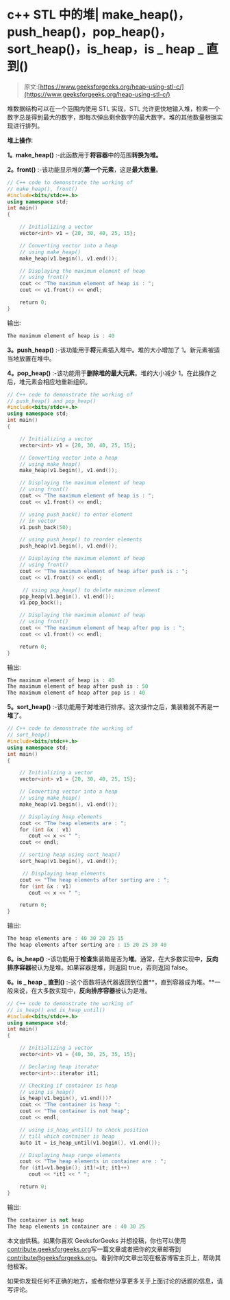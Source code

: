# c++ STL 中的堆| make_heap()，push_heap()，pop_heap()，sort_heap()，is_heap，is _ heap _ 直到()

> 原文:[https://www.geeksforgeeks.org/heap-using-stl-c/](https://www.geeksforgeeks.org/heap-using-stl-c/)

堆数据结构可以在一个范围内使用 STL 实现，STL 允许更快地输入堆，检索一个数字总是得到最大的数字，即每次弹出剩余数字的最大数字。堆的其他数量根据实现进行排列。

**堆上操作**:

**1。make_heap()** :-此函数用于**将容器**中的范围**转换为堆。**

**2。front()** :-该功能显示堆的**第一个元素**，这是**最大数量**。

```cpp
// C++ code to demonstrate the working of 
// make_heap(), front()
#include<bits/stdc++.h> 
using namespace std;
int main()
{

    // Initializing a vector
    vector<int> v1 = {20, 30, 40, 25, 15};

    // Converting vector into a heap
    // using make_heap()
    make_heap(v1.begin(), v1.end());

    // Displaying the maximum element of heap
    // using front()
    cout << "The maximum element of heap is : ";
    cout << v1.front() << endl;

    return 0;
}
```

输出:

```cpp
The maximum element of heap is : 40

```

**3。push_heap()** :-该功能用于**将**元素插入堆中。堆的大小增加了 1。新元素被适当地放置在堆中。

**4。pop_heap()** :-该功能用于**删除堆的最大元素**。堆的大小减少 1。在此操作之后，堆元素会相应地重新组织。

```cpp
// C++ code to demonstrate the working of 
// push_heap() and pop_heap()
#include<bits/stdc++.h> 
using namespace std;
int main()
{

    // Initializing a vector
    vector<int> v1 = {20, 30, 40, 25, 15};

    // Converting vector into a heap
    // using make_heap()
    make_heap(v1.begin(), v1.end());

    // Displaying the maximum element of heap
    // using front()
    cout << "The maximum element of heap is : ";
    cout << v1.front() << endl;

    // using push_back() to enter element
    // in vector
    v1.push_back(50);

    // using push_heap() to reorder elements
    push_heap(v1.begin(), v1.end());

    // Displaying the maximum element of heap
    // using front()
    cout << "The maximum element of heap after push is : ";
    cout << v1.front() << endl;

     // using pop_heap() to delete maximum element
    pop_heap(v1.begin(), v1.end());
    v1.pop_back();

    // Displaying the maximum element of heap
    // using front()
    cout << "The maximum element of heap after pop is : ";
    cout << v1.front() << endl;

    return 0;
}
```

输出:

```cpp
The maximum element of heap is : 40
The maximum element of heap after push is : 50
The maximum element of heap after pop is : 40

```

**5。sort_heap()** :-该功能用于**对**堆进行排序。这次操作之后，集装箱就不再是**一堆**了。

```cpp
// C++ code to demonstrate the working of 
// sort_heap()
#include<bits/stdc++.h> 
using namespace std;
int main()
{

    // Initializing a vector
    vector<int> v1 = {20, 30, 40, 25, 15};

    // Converting vector into a heap
    // using make_heap()
    make_heap(v1.begin(), v1.end());

    // Displaying heap elements 
    cout << "The heap elements are : ";
    for (int &x : v1) 
       cout << x << " ";
    cout << endl;

    // sorting heap using sort_heap()
    sort_heap(v1.begin(), v1.end());

     // Displaying heap elements 
    cout << "The heap elements after sorting are : ";
    for (int &x : v1) 
       cout << x << " ";

    return 0;
}
```

输出:

```cpp
The heap elements are : 40 30 20 25 15 
The heap elements after sorting are : 15 20 25 30 40 

```

**6。is_heap()** :-该功能用于**检查**集装箱是否为**堆**。通常，在大多数实现中，**反向排序容器**被认为是堆。如果容器是堆，则返回 true，否则返回 false。

**6。is _ heap _ 直到()** :-这个函数将迭代器返回到位置**，直到容器成为堆。**一般来说，在大多数实现中，**反向排序容器**被认为是堆。

```cpp
// C++ code to demonstrate the working of 
// is_heap() and is_heap_until()
#include<bits/stdc++.h> 
using namespace std;
int main()
{

    // Initializing a vector
    vector<int> v1 = {40, 30, 25, 35, 15};

    // Declaring heap iterator
    vector<int>::iterator it1;

    // Checking if container is heap
    // using is_heap()
    is_heap(v1.begin(), v1.end())?
    cout << "The container is heap ":
    cout << "The container is not heap";
    cout << endl;

    // using is_heap_until() to check position 
    // till which container is heap
    auto it = is_heap_until(v1.begin(), v1.end());

    // Displaying heap range elements
    cout << "The heap elements in container are : ";
    for (it1=v1.begin(); it1!=it; it1++)
       cout << *it1 << " ";

    return 0;
}
```

输出:

```cpp
The container is not heap
The heap elements in container are : 40 30 25 

```

本文由供稿。如果你喜欢 GeeksforGeeks 并想投稿，你也可以使用[contribute.geeksforgeeks.org](http://www.contribute.geeksforgeeks.org)写一篇文章或者把你的文章邮寄到 contribute@geeksforgeeks.org。看到你的文章出现在极客博客主页上，帮助其他极客。

如果你发现任何不正确的地方，或者你想分享更多关于上面讨论的话题的信息，请写评论。